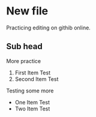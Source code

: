 # New file
Practicing editing on githib online.

## Sub head
More practice

1. First Item Test
2. Second Item Test

Testing some more

- One Item Test
- Two Item Test

